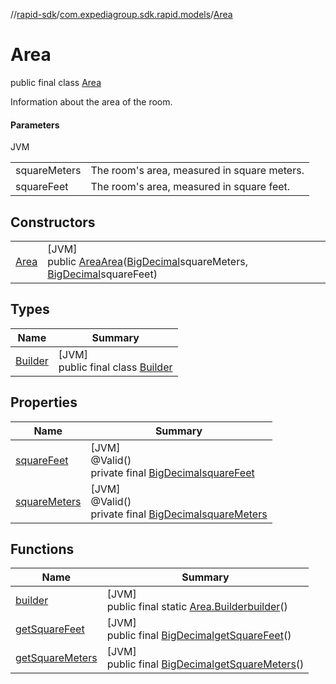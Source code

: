 //[rapid-sdk](../../../index.md)/[com.expediagroup.sdk.rapid.models](../index.md)/[Area](index.md)

# Area

public final class [Area](index.md)

Information about the area of the room.

#### Parameters

JVM

| | |
|---|---|
| squareMeters | The room's area, measured in square meters. |
| squareFeet | The room's area, measured in square feet. |

## Constructors

| | |
|---|---|
| [Area](-area.md) | [JVM]<br>public [Area](index.md)[Area](-area.md)([BigDecimal](https://docs.oracle.com/javase/8/docs/api/java/math/BigDecimal.html)squareMeters, [BigDecimal](https://docs.oracle.com/javase/8/docs/api/java/math/BigDecimal.html)squareFeet) |

## Types

| Name | Summary |
|---|---|
| [Builder](-builder/index.md) | [JVM]<br>public final class [Builder](-builder/index.md) |

## Properties

| Name | Summary |
|---|---|
| [squareFeet](index.md#-426021383%2FProperties%2F700308213) | [JVM]<br>@Valid()<br>private final [BigDecimal](https://docs.oracle.com/javase/8/docs/api/java/math/BigDecimal.html)[squareFeet](index.md#-426021383%2FProperties%2F700308213) |
| [squareMeters](index.md#22547101%2FProperties%2F700308213) | [JVM]<br>@Valid()<br>private final [BigDecimal](https://docs.oracle.com/javase/8/docs/api/java/math/BigDecimal.html)[squareMeters](index.md#22547101%2FProperties%2F700308213) |

## Functions

| Name | Summary |
|---|---|
| [builder](builder.md) | [JVM]<br>public final static [Area.Builder](-builder/index.md)[builder](builder.md)() |
| [getSquareFeet](get-square-feet.md) | [JVM]<br>public final [BigDecimal](https://docs.oracle.com/javase/8/docs/api/java/math/BigDecimal.html)[getSquareFeet](get-square-feet.md)() |
| [getSquareMeters](get-square-meters.md) | [JVM]<br>public final [BigDecimal](https://docs.oracle.com/javase/8/docs/api/java/math/BigDecimal.html)[getSquareMeters](get-square-meters.md)() |
